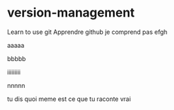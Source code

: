 # version-management
Learn to use git
Apprendre github
je comprend pas
efgh

aaaaa

bbbbb


iiiiiiiii


nnnnn

tu dis quoi meme
est ce que tu raconte vrai